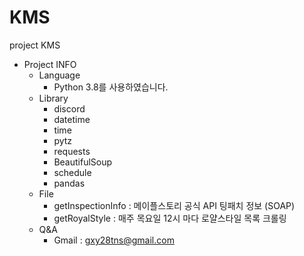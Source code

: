 # KMS
project KMS

- Project INFO
  * Language
    - Python 3.8를 사용하였습니다.
  * Library
    - discord
    - datetime
    - time
    - pytz
    - requests
    - BeautifulSoup
    - schedule
    - pandas
  * File
    - getInspectionInfo : 메이플스토리 공식 API 팅패치 정보 (SOAP)
    - getRoyalStyle     : 매주 목요일 12시 마다 로얄스타일 목록 크롤링
  * Q&A
    - Gmail : gxy28tns@gmail.com

